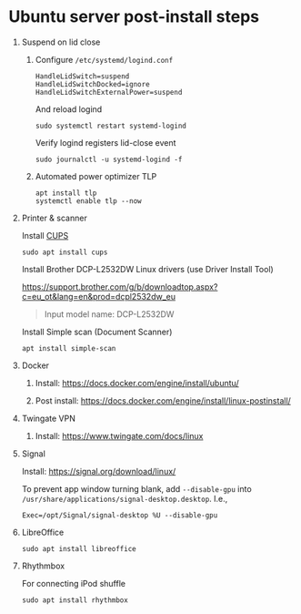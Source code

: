 # Ubuntu server post-install steps

1. Suspend on lid close

	1. Configure `/etc/systemd/logind.conf`
		```
		HandleLidSwitch=suspend
		HandleLidSwitchDocked=ignore
		HandleLidSwitchExternalPower=suspend
		```

		And reload logind
		```shell
		sudo systemctl restart systemd-logind
		```

		Verify logind registers lid-close event
		```shell
		sudo journalctl -u systemd-logind -f
		``` 

	2. Automated power optimizer TLP

		```shell
		apt install tlp
		systemctl enable tlp --now
		```

2. Printer & scanner

	Install [CUPS](https://ubuntu.com/server/docs/service-cups)
	```shell
	sudo apt install cups
	```
	Install Brother DCP-L2532DW Linux drivers (use Driver Install Tool)

	https://support.brother.com/g/b/downloadtop.aspx?c=eu_ot&lang=en&prod=dcpl2532dw_eu

	> Input model name: DCP-L2532DW

	Install Simple scan (Document Scanner)
	```shell
	apt install simple-scan
	```

3. Docker

	1. Install: https://docs.docker.com/engine/install/ubuntu/

	2. Post install: https://docs.docker.com/engine/install/linux-postinstall/

4. Twingate VPN

	1. Install: https://www.twingate.com/docs/linux

5. Signal

	Install: https://signal.org/download/linux/

	To prevent app window turning blank, add `--disable-gpu` into `/usr/share/applications/signal-desktop.desktop`. I.e.,
	```
	Exec=/opt/Signal/signal-desktop %U --disable-gpu
	```

6. LibreOffice

    ```shell
    sudo apt install libreoffice
    ```

7. Rhythmbox

	For connecting iPod shuffle
	```shell
	sudo apt install rhythmbox 
	```

